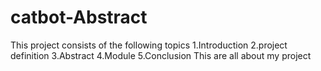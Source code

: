 # catbot-Abstract
This project consists of the following topics
1.Introduction
2.project definition
3.Abstract
4.Module
5.Conclusion
This are all about my project

